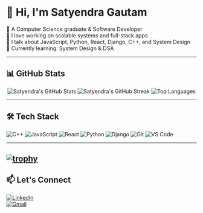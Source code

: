 # 👋 Hi, I'm Satyendra Gautam

🚀 A Computer Science graduate & Software Developer  
🧠 I love working on scalable systems and full-stack apps  
💬 I talk about JavaScript, Python, React, Django, C++, and System Design  
🌱 Currently learning: System Design & DSA

---

## 📊 GitHub Stats

<!-- Stats Cards -->
<p align="center">
  <img src="https://github-readme-stats.vercel.app/api?username=satyendragautam901&show_icons=true&theme=radical" alt="Satyendra's GitHub Stats" />
  <img src="https://github-readme-streak-stats.herokuapp.com/?user=satyendragautam901&theme=radical" alt="Satyendra's GitHub Streak" />
  <img src="https://github-readme-stats.vercel.app/api/top-langs/?username=satyendragautam901&layout=compact&theme=radical" alt="Top Languages" />
</p>

---

## 🛠️ Tech Stack

![C++](https://img.shields.io/badge/-C++-00599C?style=flat-square&logo=cplusplus)
![JavaScript](https://img.shields.io/badge/-JavaScript-black?style=flat-square&logo=javascript)
![React](https://img.shields.io/badge/-React-black?style=flat-square&logo=react)
![Python](https://img.shields.io/badge/-Python-blue?style=flat-square\&logo=python)
![Django](https://img.shields.io/badge/-Django-092E20?style=flat-square&logo=django)
![Git](https://img.shields.io/badge/-Git-black?style=flat-square&logo=git)
![VS Code](https://img.shields.io/badge/-VS%20Code-007ACC?style=flat-square&logo=visual-studio-code)

---


[![trophy](https://github-profile-trophy.vercel.app/?username=satyendragautam901&theme=onedark)](https://github.com/ryo-ma/github-profile-trophy)
---

## 📫 Let's Connect

[![LinkedIn](https://img.shields.io/badge/LinkedIn-blue?style=flat-square&logo=linkedin)](https://www.linkedin.com/in/satyendra-gautam-525220244)  
[![Gmail](https://img.shields.io/badge/Gmail-red?style=flat-square&logo=gmail&logoColor=white)](mailto:satyendragautamm623@gmail.com)
